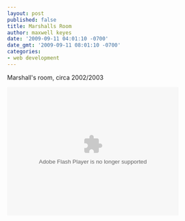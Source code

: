 ```yaml
---
layout: post
published: false
title: Marshalls Room
author: maxwell keyes
date: '2009-09-11 04:01:10 -0700'
date_gmt: '2009-09-11 08:01:10 -0700'
categories:
- web development
---
```


Marshall's room, circa 2002/2003

<object classid="clsid:d27cdb6e-ae6d-11cf-96b8-444553540000" width="400" height="300" codebase="http://download.macromedia.com/pub/shockwave/cabs/flash/swflash.cab#version=6,0,40,0">
	<param name="src" value="{{site.assets.url_prefix}}/swf/marshalls-room.swf" />
  <embed type="application/x-shockwave-flash" width="400" height="300" src="http://www.redconfetti.com/wp-content/uploads/2009/09/marshalls-room.swf" />
</object>
